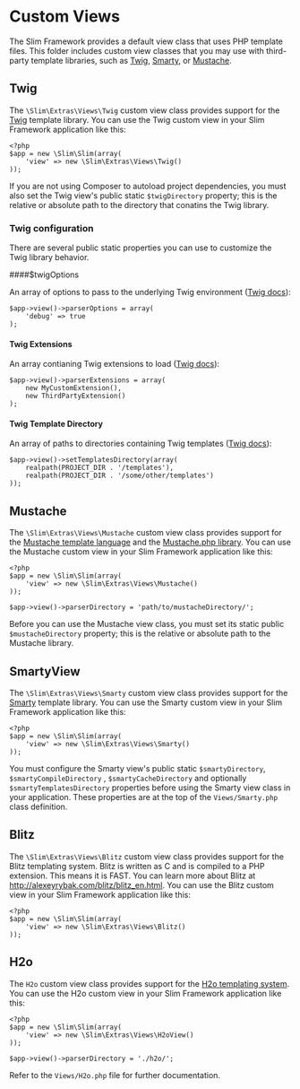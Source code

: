 # Custom Views

The Slim Framework provides a default view class that uses PHP template files. This folder includes custom view classes
that you may use with third-party template libraries, such as [Twig](http://www.twig-project.org/),
[Smarty](http://www.smarty.net/), or [Mustache](http://mustache.github.com/).

## Twig

The `\Slim\Extras\Views\Twig` custom view class provides support for the [Twig](http://twig.sensiolabs.org/) template
library. You can use the Twig custom view in your Slim Framework application like this:

	<?php
	$app = new \Slim\Slim(array(
		'view' => new \Slim\Extras\Views\Twig()
	));

If you are not using Composer to autoload project dependencies, you must also set the Twig view's public static
`$twigDirectory` property; this is the relative or absolute path to the directory that conatins the Twig library.

### Twig configuration

There are several public static properties you can use to customize the Twig library behavior.

####$twigOptions

An array of options to pass to the underlying Twig environment ([Twig docs](http://twig.sensiolabs.org/doc/api.html#environment-options)):

	$app->view()->parserOptions = array(
		'debug' => true
	);


#### Twig Extensions

An array contianing Twig extensions to load ([Twig docs](http://twig.sensiolabs.org/doc/advanced.html)):

	$app->view()->parserExtensions = array(
		new MyCustomExtension(),
		new ThirdPartyExtension()
	);


#### Twig Template Directory

An array of paths to directories containing Twig templates ([Twig docs](http://twig.sensiolabs.org/doc/api.html#twig-loader-filesystem)):

	$app->view()->setTemplatesDirectory(array(
		realpath(PROJECT_DIR . '/templates'),
		realpath(PROJECT_DIR . '/some/other/templates')
	));

## Mustache

The `\Slim\Extras\Views\Mustache` custom view class provides support for the
[Mustache template language](http://mustache.github.com/) and the [Mustache.php library](github.com/bobthecow/mustache.php).
You can use the Mustache custom view in your Slim Framework application like this:

	<?php
	$app = new \Slim\Slim(array(
		'view' => new \Slim\Extras\Views\Mustache()
	));

	$app->view()->parserDirectory = 'path/to/mustacheDirectory/';

Before you can use the Mustache view class, you must set its static public `$mustacheDirectory` property; this is the
relative or absolute path to the Mustache library.

## SmartyView

The `\Slim\Extras\Views\Smarty` custom view class provides support for the [Smarty](http://www.smarty.net/) template
library. You can use the Smarty custom view in your Slim Framework application like this:

	<?php
	$app = new \Slim\Slim(array(
		'view' => new \Slim\Extras\Views\Smarty()
	));

You must configure the Smarty view's public static `$smartyDirectory`, `$smartyCompileDirectory` , `$smartyCacheDirectory`
and optionally `$smartyTemplatesDirectory` properties before using the Smarty view class in your application. These
properties are at the top of the `Views/Smarty.php` class definition.

## Blitz

The `\Slim\Extras\Views\Blitz` custom view class provides support for the Blitz templating system. Blitz is written
as C and is compiled to a PHP extension. This means it is FAST. You can learn more about Blitz at
<http://alexeyrybak.com/blitz/blitz_en.html>. You can use the Blitz custom view in your Slim Framework application like this:

	<?php
	$app = new \Slim\Slim(array(
		'view' => new \Slim\Extras\Views\Blitz()
	));

## H2o

The `H2o` custom view class provides support for the [H2o templating system](http://www.h2o-template.org). You can
use the H2o custom view in your Slim Framework application like this:

    <?php
	$app = new \Slim\Slim(array(
		'view' => new \Slim\Extras\Views\H2oView()
	));

	$app->view()->parserDirectory = './h2o/';

Refer to the `Views/H2o.php` file for further documentation.

